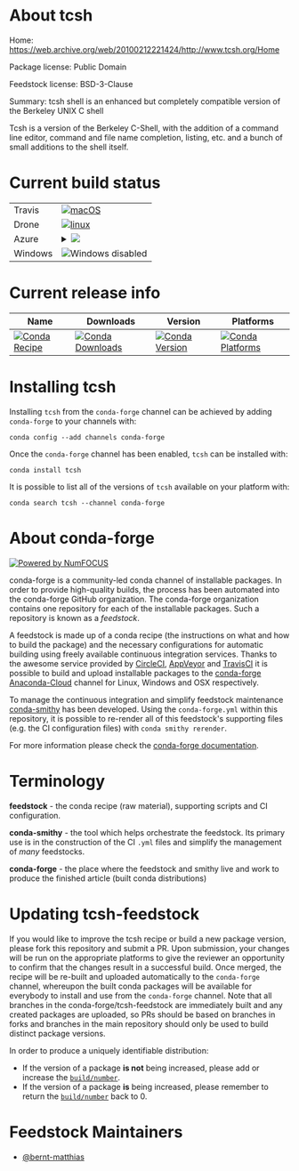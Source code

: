 About tcsh
==========

Home: https://web.archive.org/web/20100212221424/http://www.tcsh.org/Home

Package license: Public Domain

Feedstock license: BSD-3-Clause

Summary: tcsh shell is an enhanced but completely compatible version of the Berkeley UNIX C shell

Tcsh is a version of the Berkeley C-Shell, with the addition of a
command line editor, command and file name completion, listing, etc.
and a bunch of small additions to the shell itself.


Current build status
====================


<table><tr>
    <td>Travis</td>
    <td>
      <a href="https://travis-ci.com/conda-forge/tcsh-feedstock">
        <img alt="macOS" src="https://img.shields.io/travis/com/conda-forge/tcsh-feedstock/master.svg?label=macOS">
      </a>
    </td>
  </tr><tr>
    <td>Drone</td>
    <td>
      <a href="https://cloud.drone.io/conda-forge/tcsh-feedstock">
        <img alt="linux" src="https://img.shields.io/drone/build/conda-forge/tcsh-feedstock/master.svg?label=Linux">
      </a>
    </td>
  </tr>
    
  <tr>
    <td>Azure</td>
    <td>
      <details>
        <summary>
          <a href="https://dev.azure.com/conda-forge/feedstock-builds/_build/latest?definitionId=6284&branchName=master">
            <img src="https://dev.azure.com/conda-forge/feedstock-builds/_apis/build/status/tcsh-feedstock?branchName=master">
          </a>
        </summary>
        <table>
          <thead><tr><th>Variant</th><th>Status</th></tr></thead>
          <tbody><tr>
              <td>linux</td>
              <td>
                <a href="https://dev.azure.com/conda-forge/feedstock-builds/_build/latest?definitionId=6284&branchName=master">
                  <img src="https://dev.azure.com/conda-forge/feedstock-builds/_apis/build/status/tcsh-feedstock?branchName=master&jobName=linux&configuration=linux_" alt="variant">
                </a>
              </td>
            </tr><tr>
              <td>linux_aarch64</td>
              <td>
                <a href="https://dev.azure.com/conda-forge/feedstock-builds/_build/latest?definitionId=6284&branchName=master">
                  <img src="https://dev.azure.com/conda-forge/feedstock-builds/_apis/build/status/tcsh-feedstock?branchName=master&jobName=linux&configuration=linux_aarch64_" alt="variant">
                </a>
              </td>
            </tr><tr>
              <td>linux_ppc64le</td>
              <td>
                <a href="https://dev.azure.com/conda-forge/feedstock-builds/_build/latest?definitionId=6284&branchName=master">
                  <img src="https://dev.azure.com/conda-forge/feedstock-builds/_apis/build/status/tcsh-feedstock?branchName=master&jobName=linux&configuration=linux_ppc64le_" alt="variant">
                </a>
              </td>
            </tr><tr>
              <td>osx</td>
              <td>
                <a href="https://dev.azure.com/conda-forge/feedstock-builds/_build/latest?definitionId=6284&branchName=master">
                  <img src="https://dev.azure.com/conda-forge/feedstock-builds/_apis/build/status/tcsh-feedstock?branchName=master&jobName=osx&configuration=osx_" alt="variant">
                </a>
              </td>
            </tr>
          </tbody>
        </table>
      </details>
    </td>
  </tr>
  <tr>
    <td>Windows</td>
    <td>
      <img src="https://img.shields.io/badge/Windows-disabled-lightgrey.svg" alt="Windows disabled">
    </td>
  </tr>
</table>

Current release info
====================

| Name | Downloads | Version | Platforms |
| --- | --- | --- | --- |
| [![Conda Recipe](https://img.shields.io/badge/recipe-tcsh-green.svg)](https://anaconda.org/conda-forge/tcsh) | [![Conda Downloads](https://img.shields.io/conda/dn/conda-forge/tcsh.svg)](https://anaconda.org/conda-forge/tcsh) | [![Conda Version](https://img.shields.io/conda/vn/conda-forge/tcsh.svg)](https://anaconda.org/conda-forge/tcsh) | [![Conda Platforms](https://img.shields.io/conda/pn/conda-forge/tcsh.svg)](https://anaconda.org/conda-forge/tcsh) |

Installing tcsh
===============

Installing `tcsh` from the `conda-forge` channel can be achieved by adding `conda-forge` to your channels with:

```
conda config --add channels conda-forge
```

Once the `conda-forge` channel has been enabled, `tcsh` can be installed with:

```
conda install tcsh
```

It is possible to list all of the versions of `tcsh` available on your platform with:

```
conda search tcsh --channel conda-forge
```


About conda-forge
=================

[![Powered by NumFOCUS](https://img.shields.io/badge/powered%20by-NumFOCUS-orange.svg?style=flat&colorA=E1523D&colorB=007D8A)](http://numfocus.org)

conda-forge is a community-led conda channel of installable packages.
In order to provide high-quality builds, the process has been automated into the
conda-forge GitHub organization. The conda-forge organization contains one repository
for each of the installable packages. Such a repository is known as a *feedstock*.

A feedstock is made up of a conda recipe (the instructions on what and how to build
the package) and the necessary configurations for automatic building using freely
available continuous integration services. Thanks to the awesome service provided by
[CircleCI](https://circleci.com/), [AppVeyor](https://www.appveyor.com/)
and [TravisCI](https://travis-ci.com/) it is possible to build and upload installable
packages to the [conda-forge](https://anaconda.org/conda-forge)
[Anaconda-Cloud](https://anaconda.org/) channel for Linux, Windows and OSX respectively.

To manage the continuous integration and simplify feedstock maintenance
[conda-smithy](https://github.com/conda-forge/conda-smithy) has been developed.
Using the ``conda-forge.yml`` within this repository, it is possible to re-render all of
this feedstock's supporting files (e.g. the CI configuration files) with ``conda smithy rerender``.

For more information please check the [conda-forge documentation](https://conda-forge.org/docs/).

Terminology
===========

**feedstock** - the conda recipe (raw material), supporting scripts and CI configuration.

**conda-smithy** - the tool which helps orchestrate the feedstock.
                   Its primary use is in the construction of the CI ``.yml`` files
                   and simplify the management of *many* feedstocks.

**conda-forge** - the place where the feedstock and smithy live and work to
                  produce the finished article (built conda distributions)


Updating tcsh-feedstock
=======================

If you would like to improve the tcsh recipe or build a new
package version, please fork this repository and submit a PR. Upon submission,
your changes will be run on the appropriate platforms to give the reviewer an
opportunity to confirm that the changes result in a successful build. Once
merged, the recipe will be re-built and uploaded automatically to the
`conda-forge` channel, whereupon the built conda packages will be available for
everybody to install and use from the `conda-forge` channel.
Note that all branches in the conda-forge/tcsh-feedstock are
immediately built and any created packages are uploaded, so PRs should be based
on branches in forks and branches in the main repository should only be used to
build distinct package versions.

In order to produce a uniquely identifiable distribution:
 * If the version of a package **is not** being increased, please add or increase
   the [``build/number``](https://conda.io/docs/user-guide/tasks/build-packages/define-metadata.html#build-number-and-string).
 * If the version of a package **is** being increased, please remember to return
   the [``build/number``](https://conda.io/docs/user-guide/tasks/build-packages/define-metadata.html#build-number-and-string)
   back to 0.

Feedstock Maintainers
=====================

* [@bernt-matthias](https://github.com/bernt-matthias/)

